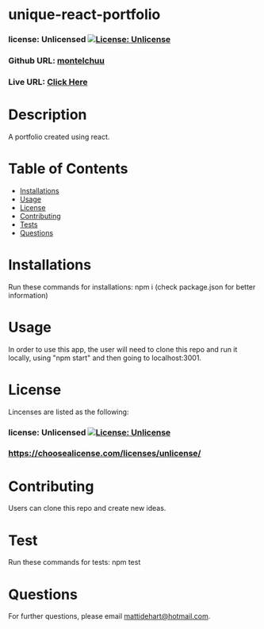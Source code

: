 # unique-react-portfolio
### license: Unlicensed [![License: Unlicense](https://img.shields.io/badge/license-Unlicense-blue.svg)](http://unlicense.org/)

### Github URL: [montelchuu](https://github.com/montelchuu/)

### Live URL: [Click Here](https://montelchuu.github.io/unique-react-portfolio/)

# Description
A portfolio created using react. 

# Table of Contents
* [Installations](#installations)
* [Usage](#usage)
* [License](#license)
* [Contributing](#contributing)
* [Tests](#tests)
* [Questions](#questions)

# Installations
Run these commands for installations: npm i (check package.json for better information)

# Usage
In order to use this app, the user will need to clone this repo and run it locally, using "npm start" and then going to localhost:3001.

# License
Lincenses are listed as the following:
### license: Unlicensed [![License: Unlicense](https://img.shields.io/badge/license-Unlicense-blue.svg)](http://unlicense.org/)
### https://choosealicense.com/licenses/unlicense/

# Contributing
Users can clone this repo and create new ideas.

# Test
Run these commands for tests:
npm test

# Questions
For further questions, please email mattidehart@hotmail.com.

